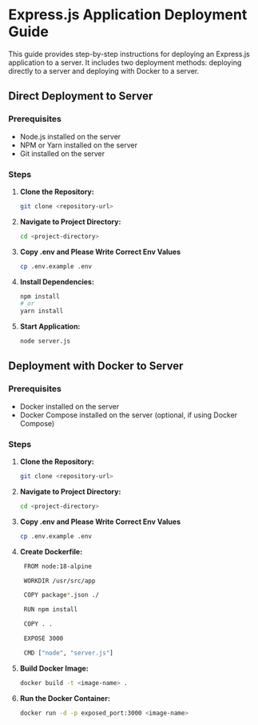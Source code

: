 # Express.js Application Deployment Guide

This guide provides step-by-step instructions for deploying an Express.js application to a server. It includes two deployment methods: deploying directly to a server and deploying with Docker to a server.

## Direct Deployment to Server

### Prerequisites

- Node.js installed on the server
- NPM or Yarn installed on the server
- Git installed on the server

### Steps

1. **Clone the Repository:**
   ```bash
   git clone <repository-url>
   ```
2. **Navigate to Project Directory:**
   ```bash
   cd <project-directory>
   ```
3. **Copy .env and Please Write Correct Env Values**
   ```bash
   cp .env.example .env
   ```
4. **Install Dependencies:**
   ```bash
   npm install
   # or
   yarn install
   ```
5. **Start Application:**
   ```bash
   node server.js
   ```

## Deployment with Docker to Server

### Prerequisites

- Docker installed on the server
- Docker Compose installed on the server (optional, if using Docker Compose)

### Steps

1. **Clone the Repository:**
   ```bash
   git clone <repository-url>
   ```
2. **Navigate to Project Directory:**
   ```bash
   cd <project-directory>
   ```
3. **Copy .env and Please Write Correct Env Values**
   ```bash
   cp .env.example .env
   ```
4. **Create Dockerfile:**

   ```bash
    FROM node:18-alpine

    WORKDIR /usr/src/app

    COPY package*.json ./

    RUN npm install

    COPY . .

    EXPOSE 3000

    CMD ["node", "server.js"]
   ```

5. **Build Docker Image:**
   ```bash
   docker build -t <image-name> .
   ```
6. **Run the Docker Container:**

   ```bash
   docker run -d -p exposed_port:3000 <image-name>

   ```
